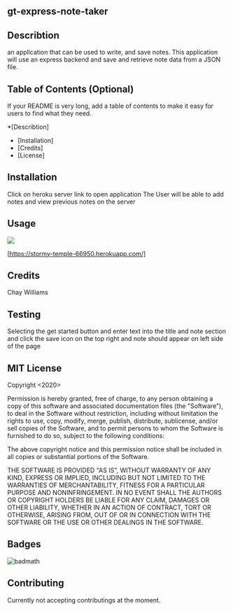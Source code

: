 ## gt-express-note-taker
## Describtion 
an application that can be used to write, and save notes. This application will use an express backend and save and retrieve note data from a JSON file.
## Table of Contents (Optional)

If your README is very long, add a table of contents to make it easy for users to find what they need.

*[Describtion]
* [Installation]
* [Credits]
* [License]


## Installation

Click on heroku server link to open application 
The User will be able to add notes and view previous notes on the server

## Usage 
![](https://github.com/Chayvw/gt-express-note-taker/blob/notes-html-route/public/assets/note.png)
 
[https://stormy-temple-66950.herokuapp.com/]

## Credits

Chay Williams

## Testing
Selecting the get started button and enter text into the title and note section and click the save icon on the top right and note should appear on left side of the page 

## MIT License

Copyright <2020> <COPYRIGHT Chay Williams>

Permission is hereby granted, free of charge, to any person obtaining a copy of this software and associated documentation files (the "Software"), to deal in the Software without restriction, including without limitation the rights to use, copy, modify, merge, publish, distribute, sublicense, and/or sell copies of the Software, and to permit persons to whom the Software is furnished to do so, subject to the following conditions:

The above copyright notice and this permission notice shall be included in all copies or substantial portions of the Software.

THE SOFTWARE IS PROVIDED "AS IS", WITHOUT WARRANTY OF ANY KIND, EXPRESS OR IMPLIED, INCLUDING BUT NOT LIMITED TO THE WARRANTIES OF MERCHANTABILITY, FITNESS FOR A PARTICULAR PURPOSE AND NONINFRINGEMENT. IN NO EVENT SHALL THE AUTHORS OR COPYRIGHT HOLDERS BE LIABLE FOR ANY CLAIM, DAMAGES OR OTHER LIABILITY, WHETHER IN AN ACTION OF CONTRACT, TORT OR OTHERWISE, ARISING FROM, OUT OF OR IN CONNECTION WITH THE SOFTWARE OR THE USE OR OTHER DEALINGS IN THE SOFTWARE.

## Badges

![badmath](https://img.shields.io/github/languages/top/nielsenjared/badmath)

## Contributing

Currently not accepting contributings at the moment. 

